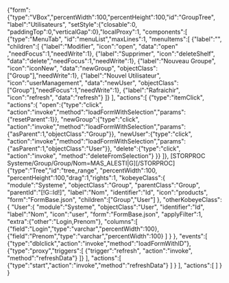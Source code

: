 {"form":
	{"type":"VBox","percentWidth":100,"percentHeight":100,"id":"GroupTree", "label":"Utilisateurs",
	"setStyle":{"closable":0, "paddingTop":0,"verticalGap":0},"localProxy":1,
	"components":[
		{"type":"MenuTab", "id":"menuList","maxLines":1, "menuItems":[
			{"label":"", "children":[
				{"label":"Modifier", "icon":"open", "data":"open" ,"needFocus":1,"needWrite":1},
				{"label":"Supprimer", "icon":"deleteShelf", "data":"delete","needFocus":1,"needWrite":1},
				{"label":"Nouveau Groupe", "icon":"iconNew", "data":"newGroup", "objectClass":["Group"],"needWrite":1},
				{"label":"Nouvel Utilisateur", "icon":"userManagement", "data":"newUser", "objectClass":["Group"],"needFocus":1,"needWrite":1},
				{"label":"Rafraichir", "icon":"refresh", "data":"refresh"}
			]}
		],
		"actions":[
			{"type":"itemClick", "actions":{
				"open":{"type":"click", "action":"invoke","method":"loadFormWithSelection","params":{"resetParent":1}},
				"newGroup":{"type":"click", "action":"invoke","method":"loadFormWithSelection","params":{"asParent":1,"objectClass":"Group"}},
				"newUser":{"type":"click", "action":"invoke","method":"loadFormWithSelection","params":{"asParent":1,"objectClass":"User"}},
				"delete":{"type":"click", "action":"invoke", "method":"deleteFromSelection"}
			}}
		]},
		[STORPROC Systeme/Group/Group/Nom=MAS_ALESTI|G][/STORPROC]
		{"type":"Tree","id":"tree_range", "percentWidth":100, "percentHeight":100,"drag":1,"rights":1,
			"kobeyeClass":{
				"module":"Systeme",
				"objectClass":"Group",
				"parentClass":"Group",
				"parentId":"[!G::Id!]",
				"label":"Nom",
				"identifier":"Id",
				"icon":"products",
				"form":"FormBase.json",
				"children":["Group","User"]
			},
			"otherKobeyeClass":{
				"User":{
					"module":"Systeme",
					"objectClass":"User",
					"identifier":"Id",
					"label":"Nom",
					"icon":"user",
					"form":"FormBase.json",
					"applyFilter":1,
					"extra":{"other":"Login,Prenom"},
					"columns":[
						{"field":"Login","type":"varchar","percentWidth":100},
						{"field":"Prenom","type":"varchar","percentWidth":100}
					]
				}
			},
			"events":[
				{"type":"dblclick","action":"invoke","method":"loadFormWithID"},
				{"type":"proxy","triggers":[
					{"trigger":"refresh", "action":"invoke", "method":"refreshData"}
				]}
			],
			"actions":[
				{"type":"start","action":"invoke","method":"refreshData"}
			]
		}
	],
	"actions":[
	]
	}
}